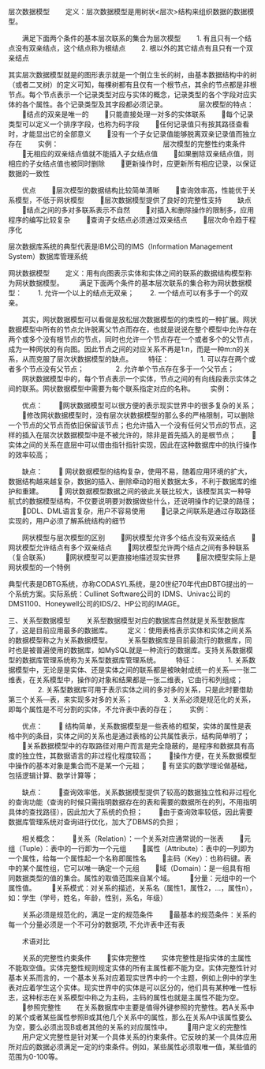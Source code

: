 层次数据模型
    定义：层次数据模型是用树状<层次>结构来组织数据的数据模型。

    满足下面两个条件的基本层次联系的集合为层次模型
    1. 有且只有一个结点没有双亲结点，这个结点称为根结点
    2. 根以外的其它结点有且只有一个双亲结点

其实层次数据模型就是的图形表示就是一个倒立生长的树，由基本数据结构中的树（或者二叉树）的定义可知，每棵树都有且仅有一个根节点，其余的节点都是非根节点。每个节点表示一个记录类型对应与实体的概念，记录类型的各个字段对应实体的各个属性。各个记录类型及其字段都必须记录。
　　
　　层次模型的特点：
    结点的双亲是唯一的
    只能直接处理一对多的实体联系
    每个记录类型可以定义一个排序字段，也称为码字段
    任何记录值只有按其路径查看时，才能显出它的全部意义
    没有一个子女记录值能够脱离双亲记录值而独立存在
　　实例：
　　　　
　　　　
　　　　
    层次模型的完整性约束条件
    无相应的双亲结点值就不能插入子女结点值
    如果删除双亲结点值，则相应的子女结点值也被同时删除
    更新操作时，应更新所有相应记录，以保证数据的一致性

    优点
    层次模型的数据结构比较简单清晰
    查询效率高，性能优于关系模型，不低于网状模型
    层次数据模型提供了良好的完整性支持
    缺点
    结点之间的多对多联系表示不自然
    对插入和删除操作的限制多，应用程序的编写比较复杂
    查询子女结点必须通过双亲结点
    层次命令趋于程序化

层次数据库系统的典型代表是IBM公司的IMS（Information Management System）数据库管理系统


网状数据模型
    定义：用有向图表示实体和实体之间的联系的数据结构模型称为网状数据模型。
    满足下面两个条件的基本层次联系的集合称为网状数据模型：
    1. 允许一个以上的结点无双亲；
    2. 一个结点可以有多于一个的双亲。

　　其实，网状数据模型可以看做是放松层次数据模型的约束性的一种扩展。网状数据模型中所有的节点允许脱离父节点而存在，也就是说说在整个模型中允许存在两个或多个没有根节点的节点，同时也允许一个节点存在一个或者多个的父节点，成为一种网状的有向图。因此节点之间的对应关系不再是1:n，而是一种m:n的关系，从而克服了层次状数据模型的缺点。
　　特征：
　　　　 1. 可以存在两个或者多个节点没有父节点；
　　　　 2. 允许单个节点存在多于一个父节点；
　　网状数据模型中的，每个节点表示一个实体，节点之间的有向线段表示实体之间的联系。网状数据模型中需要为每个联系指定对应的名称。
　　实例：　　


    优点：
    网状数据模型可以很方便的表示现实世界中的很多复杂的关系；
    修改网状数据模型时，没有层次状数据模型的那么多的严格限制，可以删除一个节点的父节点而依旧保留该节点；也允许插入一个没有任何父节点的节点，这样的插入在层次状数据模型中是不被允许的，除非是首先插入的是根节点；
    实体之间的关系在底层中可以借由指针指针实现，因此在这种数据库中的执行操作的效率较高；

    缺点：
     网状数据模型的结构复杂，使用不易，随着应用环境的扩大，数据结构越来越复杂，数据的插入、删除牵动的相关数据太多，不利于数据库的维护和重建。
     网状数据模型数据之间的彼此关联比较大，该模型其实一种导航式的数据模型结构，不仅要说明要对数据做些什么，还说明操作的记录的路径；
    DDL、DML语言复杂，用户不容易使用
    记录之间联系是通过存取路径实现的，用户必须了解系统结构的细节

    网状模型与层次模型的区别
    网状模型允许多个结点没有双亲结点
    网状模型允许结点有多个双亲结点
    网状模型允许两个结点之间有多种联系（复合联系）
    网状模型可以更直接地描述现实世界
    层次模型实际上是网状模型的一个特例

典型代表是DBTG系统，亦称CODASYL系统，是20世纪70年代由DBTG提出的一个系统方案。实际系统：Cullinet Software公司的 IDMS、Univac公司的 DMS1100、Honeywell公司的IDS/2、HP公司的IMAGE。


三、关系型数据模型
　　关系型数据模型对应的数据库自然就是关系型数据库了，这是目前应用最多的数据库。
　　定义：使用表格表示实体和实体之间关系的数据模型称之为关系数据模型。
　　关系型数据库是目前最流行的数据库，同时也是被普遍使用的数据库，如MySQL就是一种流行的数据库。支持关系数据模型的数据库管理系统称为关系型数据库管理系统。
　　特征：
　　　　 1. 关系数据模型中，无论是是实体、还是实体之间的联系都是被映射成统一的关系—一张二维表，在关系模型中，操作的对象和结果都是一张二维表，它由行和列组成；
　　　　 2. 关系型数据库可用于表示实体之间的多对多的关系，只是此时要借助第三个关系—表，来实现多对多的关系；
　　　　 3. 关系必须是规范化的关系，即每个属性是不可分割的实体，不允许表中表的存在；
　　实例：



    优点：
     结构简单，关系数据模型是一些表格的框架，实体的属性是表格中列的条目，实体之间的关系也是通过表格的公共属性表示，结构简单明了；
    关系数据模型中的存取路径对用户而言是完全隐蔽的，是程序和数据具有高度的独立性，其数据语言的非过程化程度较高；
    操作方便，在关系数据模型中操作的基本对象是集合而不是某一个元祖；
     有坚实的数学理论做基础，包括逻辑计算、数学计算等；

    缺点：
    查询效率低，关系数据模型提供了较高的数据独立性和非过程化的查询功能（查询的时候只需指明数据存在的表和需要的数据所在的列，不用指明具体的查找路径），因此加大了系统的负担；
    由于查询效率较低，因此需要数据库管理系统对查询进行优化，加大了DBMS的负担；

    相关概念：
    关系（Relation）：一个关系对应通常说的一张表
    元组（Tuple）：表中的一行即为一个元组
    属性（Attribute）：表中的一列即为一个属性，给每一个属性起一个名称即属性名
    主码（Key）：也称码键。表中的某个属性组，它可以唯一确定一个元组
    域（Domain）：是一组具有相同数据类型的值的集合。属性的取值范围来自某个域。
    分量：元组中的一个属性值。
    关系模式：对关系的描述，关系名（属性1，属性2，…，属性n），如：学生（学号，姓名，年龄，性别，系名，年级）

    关系必须是规范化的，满足一定的规范条件
    最基本的规范条件：关系的每一个分量必须是一个不可分的数据项, 不允许表中还有表

    术语对比

    关系的完整性约束条件
    实体完整性
    实体完整性是指实体的主属性不能取空值。实体完整性规则规定实体的所有主属性都不能为空。实体完整性针对基本关系而言的，一个基本关系对应着现实世界中的一个主题，例如上例中的学生表对应着学生这个实体。现实世界中的实体是可以区分的，他们具有某种唯一性标志，这种标志在关系模型中称之为主码，主码的属性也就是主属性不能为空。
    参照完整性
    在关系数据库中主要是值得外键参照的完整性。若A关系中的某个或者某些属性参照B或其他几个关系中的属性，那么在关系A中该属性要么为空，要么必须出现B或者其他的关系的对应属性中。
    用户定义的完整性
    用户定义完整性是针对某一个具体关系的约束条件。它反映的某一个具体应用所对应的数据必须满足一定的约束条件。例如，某些属性必须取唯一值，某些值的范围为0-100等。